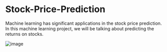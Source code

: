 # Stock-Price-Prediction
Machine learning has significant applications in the stock price prediction. In this machine learning project, we will be talking about predicting the returns on stocks. 


![image](https://user-images.githubusercontent.com/77103140/156946689-daa6ec5e-c91d-4db7-bf19-e47734ac0717.png)
